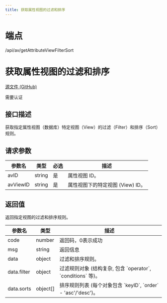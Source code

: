 ```yaml
---
title: 获取属性视图的过滤和排序
---
```

# 端点

/api/av/getAttributeViewFilterSort

# 获取属性视图的过滤和排序

[源文件 (GitHub)](https://github.com/siyuan-note/siyuan/blob/master/kernel/api/av.go "查看源文件")

需要认证

## 接口描述

获取指定属性视图（数据库）特定视图（View）的过滤（Filter）和排序（Sort）规则。

## 请求参数

| 参数名 | 类型 | 必选 | 描述 |
| --- | --- | --- | --- |
| avID | string | 是 | 属性视图 ID。 |
| avViewID | string | 是 | 属性视图下的特定视图 (View) ID。 |

## 返回值

返回指定视图的过滤和排序规则。

| 参数名 | 类型 | 描述 |
| --- | --- | --- |
| code | number | 返回码，0表示成功 |
| msg | string | 返回信息 |
| data | object | 过滤和排序规则。 |
| data.filter | object | 过滤规则对象 (结构复杂, 包含 \`operator\`, \`conditions\` 等)。 |
| data.sorts | object\[\] | 排序规则列表 (每个对象包含 \`keyID\`, \`order\` - 'asc'/'desc')。 |

